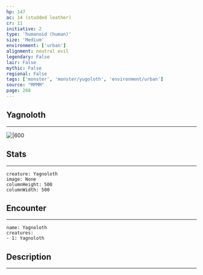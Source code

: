 ```yaml
---
hp: 147
ac: 14 (studded leather)
cr: 11
initiative: 2
type: 'humanoid (human)'    
size: 'Medium'
environment: ['urban']
alignment: neutral evil
legendary: False
lair: False
mythic: False
regional: False
tags: ['monster', 'monster/yugoloth', 'environment/urban']
source: "MPMM"
page: 268
---
```


## Yagnoloth
---

![|600](D:/Program%20Files/5e.tools/img/bestiary/MPMM/Yagnoloth.webp)

## Stats
---

```statblock
creature: Yagnoloth
image: None
columnHeight: 500
columnWidth: 500
```

## Encounter
---

```encounter-table
name: Yagnoloth
creatures:
- 1: Yagnoloth
```

## Description
---




